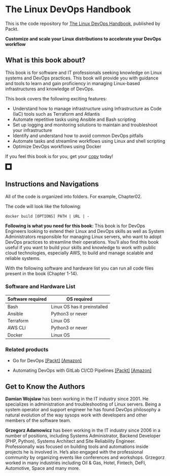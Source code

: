 # The Linux DevOps Handbook 

<a href="https://www.packtpub.com/product/the-linux-devops-handbook/9781803245669?utm_source=github&utm_medium=repository&utm_campaign=9781786461629"><img src="https://content.packt.com/B18197/cover_image_small.jpg" alt="" height="256px" align="right"></a>

This is the code repository for [The Linux DevOps Handbook](https://www.packtpub.com/product/the-linux-devops-handbook/9781803245669?utm_source=github&utm_medium=repository&utm_campaign=9781786461629), published by Packt.

**Customize and scale your Linux distributions to accelerate your DevOps workflow**

## What is this book about?
This book is for software and IT professionals seeking knowledge on Linux systems and DevOps practices. This book will provide you with guidance and tools to learn and gain proficiency in managing Linux-based infrastructures and knowledge of DevOps.

This book covers the following exciting features:
* Understand how to manage infrastructure using Infrastructure as Code (IaC) tools such as Terraform and Atlantis
* Automate repetitive tasks using Ansible and Bash scripting
* Set up logging and monitoring solutions to maintain and troubleshoot your infrastructure
* Identify and understand how to avoid common DevOps pitfalls
* Automate tasks and streamline workflows using Linux and shell scripting
* Optimize DevOps workflows using Docker

If you feel this book is for you, get your [copy](https://www.amazon.com/dp/1803245662) today!

<a href="https://www.packtpub.com/?utm_source=github&utm_medium=banner&utm_campaign=GitHubBanner"><img src="https://raw.githubusercontent.com/PacktPublishing/GitHub/master/GitHub.png" 
alt="https://www.packtpub.com/" border="5" /></a>

## Instructions and Navigations
All of the code is organized into folders. For example, Chapter02.

The code will look like the following:
```
docker build [OPTIONS] PATH | URL | -
```

**Following is what you need for this book:**
This book is for DevOps Engineers looking to extend their Linux and DevOps skills as well as System Administrators responsible for managing Linux servers, who want to adopt DevOps practices to streamline their operations.
You’ll also find this book useful if you want to build your skills and knowledge to work with public cloud technologies, especially AWS, to build and manage scalable and reliable systems.

With the following software and hardware list you can run all code files present in the book (Chapter 1-14).
### Software and Hardware List
Software required | OS required |
| ------------------------------------ | ----------------------------------- |
| Bash | Linux OS has it preinstalled |
| Ansible | Python3 or never |
| Terraform | Linux OS |
| AWS CLI | Python3 or never |
| Docker | Linux OS |


### Related products
* Go for DevOps [[Packt]](https://www.packtpub.com/product/go-for-devops/9781801818896?utm_source=github&utm_medium=repository&utm_campaign=9781801818896) [[Amazon]](https://www.amazon.com/dp/1801818894)

* Automating DevOps with GitLab CI/CD Pipelines [[Packt]](https://www.packtpub.com/product/automating-devops-with-gitlab-cicd-pipelines/9781803233000?utm_source=github&utm_medium=repository&utm_campaign=9781803233000) [[Amazon]](https://www.amazon.com/dp/1803233001)

## Get to Know the Authors
**Damian Wojslaw**
has been working in the IT industry since 2001. He specializes in administration and troubleshooting of Linux servers. Being a system operator and support engineer he has found DevOps philosophy a natural evolution of the way sysops work with developers and other members of the software team.

**Grzegorz Adamowicz**
has been working in the IT industry since 2006 in a number of positions, including Systems Administrator, Backend Developer (PHP, Python), Systems Architect and Site Reliability Engineer. Professionally was focused on building tools and automations inside projects he is involved in. He’s also engaged with the professional community by organizing events like conferences and workshops. Grzegorz worked in many industries including Oil & Gas, Hotel, Fintech, DeFI, Automotive, Space and many more.
